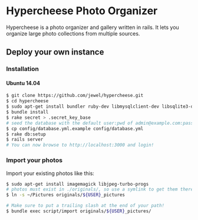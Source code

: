 Hypercheese Photo Organizer
===========================

Hypercheese is a photo organizer and gallery written in rails.  It lets you
organize large photo collections from multiple sources.

## Deploy your own instance

### Installation

#### Ubuntu 14.04
```bash
$ git clone https://github.com/jewel/hypercheese.git
$ cd hypercheese
$ sudo apt-get install bundler ruby-dev libmysqlclient-dev libsqlite3-dev build-essential nodejs
$ bundle install
$ rake secret > .secret_key_base
# seed the database with the default user:pwd of admin@example.com:password
$ cp config/database.yml.example config/database.yml
$ rake db:setup
$ rails server
# You can now browse to http://localhost:3000 and login!
```

### Import your photos

Import your existing photos like this:

```bash
$ sudo apt-get install imagemagick libjpeg-turbo-progs
# photos must exist in ./originals/, so use a symlink to get them there
$ ln -s ~/Pictures originals/${USER}_pictures

# Make sure to put a trailing slash at the end of your path!
$ bundle exec script/import originals/${USER}_pictures/
```
